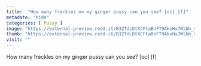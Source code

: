```yaml
---
title:  "How many freckles on my ginger pussy can you see? [oc] [f]"
metadate: "hide"
categories: [ Pussy ]
image: "https://external-preview.redd.it/B3ZTdLDtXCFtaBnFT9AkvHx7Wlbh_mrfh0dHhXlnx2o.jpg?auto=webp&s=6174cceca478e97d1a028714901cfc5394097db4"
thumb: "https://external-preview.redd.it/B3ZTdLDtXCFtaBnFT9AkvHx7Wlbh_mrfh0dHhXlnx2o.jpg?width=640&crop=smart&auto=webp&s=18cab426b80505591b21aca9bf6777f177dbdf4a"
visit: ""
---
```

How many freckles on my ginger pussy can you see? [oc] [f]
